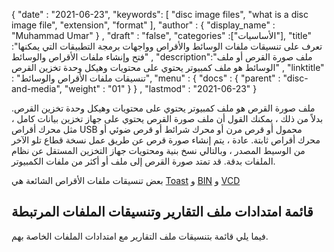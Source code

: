 {
  "date" : "2021-06-23",
  "keywords": [ "disc image files", "what is a disc image file", "extension", "format" ],
  "author" : {
    "display_name" : "Muhammad Umar"
} ,
  "draft" : "false",
  "categories" :["الأساسيات"],
  "title" :"تعرف على تنسيقات ملفات الوسائط والأقراص وواجهات برمجة التطبيقات التي يمكنها فتح وإنشاء ملفات الأقراص والوسائط" ,
  "description":"ملف صورة القرص أو ملف الوسائط هو ملف كمبيوتر يحتوي على محتويات وهيكل وحدة تخزين القرص" ,
  "linktitle" : "تنسيقات ملفات الأقراص والوسائط",
  "menu" : {
    "docs" : {
      "parent" : "disc-and-media",
      "weight" : "01"
}
} ,
  "lastmod" : "2021-06-23"
}

ملف صورة القرص هو ملف كمبيوتر يحتوي على محتويات وهيكل وحدة تخزين القرص. بدلاً من ذلك ، يمكنك القول أن ملف صورة القرص يحتوي على جهاز تخزين بيانات كامل ، مثل محرك أقراص USB محمول أو قرص مرن أو محرك شرائط أو قرص ضوئي أو محرك أقراص ثابتة. عادة ، يتم إنشاء صورة قرص عن طريق عمل نسخة قطاع تلو الآخر من الوسيط المصدر ، وبالتالي نسخ بنية ومحتويات جهاز التخزين المستقل عن نظام الملفات بدقة. قد تمتد صورة القرص إلى ملف أو أكثر من ملفات الكمبيوتر.

بعض تنسيقات ملفات الأقراص الشائعة هي [Toast](/ar/disc-and-media/toast/) و [BIN](/ar/disc-and-media/bin/) و [VCD](/ar/disc-and-media/vcd/)


## قائمة امتدادات ملف التقارير وتنسيقات الملفات المرتبطة

فيما يلي قائمة بتنسيقات ملف التقارير مع امتدادات الملفات الخاصة بهم.

